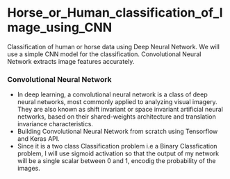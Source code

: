# Horse_or_Human_classification_of_Image_using_CNN
 Classification of  human or horse data using Deep Neural Network. We will use a simple CNN model for the classification. Convolutional Neural Network extracts image features accurately.

 
### **Convolutional Neural Network**
- In deep learning, a convolutional neural network is a class of deep neural networks, most commonly applied to analyzing visual imagery. They are also known as shift invariant or space invariant artificial neural networks, based on their shared-weights architecture and translation invariance characteristics.
- Building Convolutional Neural Network from scratch using Tensorflow and Keras API.
- Since it is a two class Classification problem i.e a Binary Classfication problem, I will use sigmoid activation so that the output of my network will be a single scalar between 0 and 1, encodig the probability of the images.
